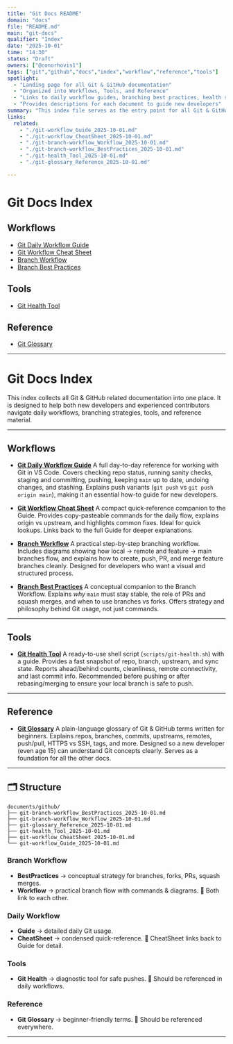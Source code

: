 ```yaml
---
title: "Git Docs README"
domain: "docs"
file: "README.md"
main: "git-docs"
qualifier: "Index"
date: "2025-10-01"
time: "14:30"
status: "Draft"
owners: ["@conorhovis1"]
tags: ["git","github","docs","index","workflow","reference","tools"]
spotlight:
  - "Landing page for all Git & GitHub documentation"
  - "Organized into Workflows, Tools, and Reference"
  - "Links to daily workflow guides, branching best practices, health scripts, and glossary"
  - "Provides descriptions for each document to guide new developers"
summary: "This index file serves as the entry point for all Git & GitHub documentation. It organizes the repo’s Git docs into Workflows, Tools, and Reference, and provides descriptions of each file so contributors can quickly find what they need."
links:
  related:
    - "./git-workflow_Guide_2025-10-01.md"
    - "./git-workflow_CheatSheet_2025-10-01.md"
    - "./git-branch-workflow_Workflow_2025-10-01.md"
    - "./git-branch-workflow_BestPractices_2025-10-01.md"
    - "./git-health_Tool_2025-10-01.md"
    - "./git-glossary_Reference_2025-10-01.md"

---
```


# Git Docs Index

## Workflows
- [Git Daily Workflow Guide](./git-workflow_Guide_2025-10-01.md)
- [Git Workflow Cheat Sheet](./git-workflow_CheatSheet_2025-10-01.md)
- [Branch Workflow](./git-branch-workflow_Workflow_2025-10-01.md)
- [Branch Best Practices](./git-branch-workflow_BestPractices_2025-10-01.md)

## Tools
- [Git Health Tool](./git-health_Tool_2025-10-01.md)

## Reference
- [Git Glossary](./git-glossary_Reference_2025-10-01.md)

---

# Git Docs Index

This index collects all Git & GitHub related documentation into one place. It is designed to help both new developers and experienced contributors navigate daily workflows, branching strategies, tools, and reference material.

---

## Workflows

* [**Git Daily Workflow Guide**](./git-workflow_Guide_2025-10-01.md)
  A full day-to-day reference for working with Git in VS Code. Covers checking repo status, running sanity checks, staging and committing, pushing, keeping `main` up to date, undoing changes, and stashing. Explains push variants (`git push` vs `git push origin main`), making it an essential how-to guide for new developers.

* [**Git Workflow Cheat Sheet**](./git-workflow_CheatSheet_2025-10-01.md)
  A compact quick-reference companion to the Guide. Provides copy-pasteable commands for the daily flow, explains origin vs upstream, and highlights common fixes. Ideal for quick lookups. Links back to the full Guide for deeper explanations.

* [**Branch Workflow**](./git-branch-workflow_Workflow_2025-10-01.md)
  A practical step-by-step branching workflow. Includes diagrams showing how local → remote and feature → main branches flow, and explains how to create, push, PR, and merge feature branches cleanly. Designed for developers who want a visual and structured process.

* [**Branch Best Practices**](./git-branch-workflow_BestPractices_2025-10-01.md)
  A conceptual companion to the Branch Workflow. Explains *why* `main` must stay stable, the role of PRs and squash merges, and when to use branches vs forks. Offers strategy and philosophy behind Git usage, not just commands.

---

## Tools

* [**Git Health Tool**](./git-health_Tool_2025-10-01.md)
  A ready-to-use shell script (`scripts/git-health.sh`) with a guide. Provides a fast snapshot of repo, branch, upstream, and sync state. Reports ahead/behind counts, cleanliness, remote connectivity, and last commit info. Recommended before pushing or after rebasing/merging to ensure your local branch is safe to push.

---

## Reference

* [**Git Glossary**](./git-glossary_Reference_2025-10-01.md)
  A plain-language glossary of Git & GitHub terms written for beginners. Explains repos, branches, commits, upstreams, remotes, push/pull, HTTPS vs SSH, tags, and more. Designed so a new developer (even age 15) can understand Git concepts clearly. Serves as a foundation for all the other docs.

---

## 🗂 Structure

```
documents/github/
├── git-branch-workflow_BestPractices_2025-10-01.md
├── git-branch-workflow_Workflow_2025-10-01.md
├── git-glossary_Reference_2025-10-01.md
├── git-health_Tool_2025-10-01.md
├── git-workflow_CheatSheet_2025-10-01.md
└── git-workflow_Guide_2025-10-01.md
```

### **Branch Workflow**

* **BestPractices** → conceptual strategy for branches, forks, PRs, squash merges.
* **Workflow** → practical branch flow with commands & diagrams.
  🔗 Both link to each other.

### **Daily Workflow**

* **Guide** → detailed daily Git usage.
* **CheatSheet** → condensed quick-reference.
  🔗 CheatSheet links back to Guide for detail.

### **Tools**

* **Git Health** → diagnostic tool for safe pushes.
  🔗 Should be referenced in daily workflows.

### **Reference**

* **Git Glossary** → beginner-friendly terms.
  🔗 Should be referenced everywhere.

---